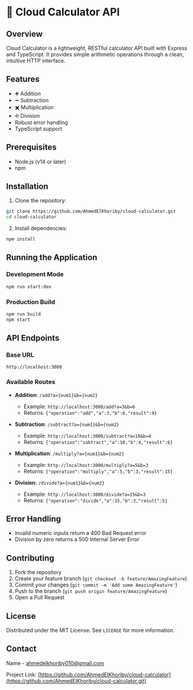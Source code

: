 # 🧮 Cloud Calculator API

## Overview

Cloud Calculator is a lightweight, RESTful calculator API built with Express and TypeScript. It provides simple arithmetic operations through a clean, intuitive HTTP interface.

## Features

- ➕ Addition
- ➖ Subtraction
- ✖️ Multiplication
- ➗ Division
- Robust error handling
- TypeScript support

## Prerequisites

- Node.js (v14 or later)
- npm

## Installation

1. Clone the repository:

```bash
git clone https://github.com/AhmedElKhoriby/cloud-calculator.git
cd cloud-calculator
```

2. Install dependencies:

```bash
npm install
```

## Running the Application

### Development Mode

```bash
npm run start:dev
```

### Production Build

```bash
npm run build
npm start
```

## API Endpoints

### Base URL

`http://localhost:3000`

### Available Routes

- **Addition**: `/add?a={num1}&b={num2}`

  - Example: `http://localhost:3000/add?a=3&b=6`
  - Returns: `{"operation":"add","a":3,"b":6,"result":9}`

- **Subtraction**: `/subtract?a={num1}&b={num2}`

  - Example: `http://localhost:3000/subtract?a=10&b=4`
  - Returns: `{"operation":"subtract","a":10,"b":4,"result":6}`

- **Multiplication**: `/multiply?a={num1}&b={num2}`

  - Example: `http://localhost:3000/multiply?a=5&b=3`
  - Returns: `{"operation":"multiply","a":5,"b":3,"result":15}`

- **Division**: `/divide?a={num1}&b={num2}`
  - Example: `http://localhost:3000/divide?a=15&b=3`
  - Returns: `{"operation":"divide","a":15,"b":3,"result":5}`

## Error Handling

- Invalid numeric inputs return a 400 Bad Request error
- Division by zero returns a 500 Internal Server Error

## Contributing

1. Fork the repository
2. Create your feature branch (`git checkout -b feature/AmazingFeature`)
3. Commit your changes (`git commit -m 'Add some AmazingFeature'`)
4. Push to the branch (`git push origin feature/AmazingFeature`)
5. Open a Pull Request

## License

Distributed under the MIT License. See `LICENSE` for more information.

## Contact

Name - ahmedelkhoriby010@gmail.com

Project Link: [https://github.com/AhmedElKhoriby/cloud-calculator](https://github.com/AhmedElKhoriby/cloud-calculator.git)
